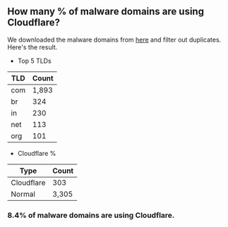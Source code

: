 ## How many % of malware domains are using Cloudflare?


We downloaded the malware domains from [here](https://urlhaus.abuse.ch) and filter out duplicates.
Here's the result.


[//]: # (start replacement)


- Top 5 TLDs

| TLD | Count |
| --- | --- |
| com | 1,893 |
| br | 324 |
| in | 230 |
| net | 113 |
| org | 101 |


- Cloudflare %

| Type | Count |
| --- | --- |
| Cloudflare | 303 |
| Normal | 3,305 |


### 8.4% of malware domains are using Cloudflare.